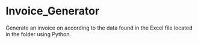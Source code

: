 # Invoice_Generator

Generate an invoice on according to the data found in the Excel file located in the folder using Python.
